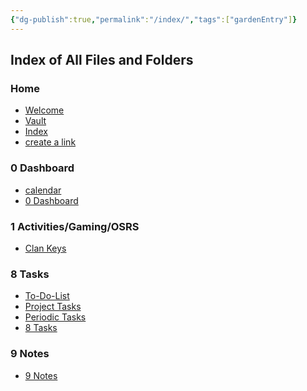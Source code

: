 ```yaml
---
{"dg-publish":true,"permalink":"/index/","tags":["gardenEntry"]}
---
```




## Index of All Files and Folders


<h3><span>Home</span></h3><div><ul class="dataview list-view-ul"><li><span><a data-href="Welcome" href="Welcome" class="internal-link" target="_blank" rel="noopener">Welcome</a></span></li><li><span><a data-href="Vault" href="Vault" class="internal-link" target="_blank" rel="noopener">Vault</a></span></li><li><span><a data-href="Index" href="Index" class="internal-link" target="_blank" rel="noopener">Index</a></span></li><li><span><a data-href="create a link" href="create a link" class="internal-link" target="_blank" rel="noopener">create a link</a></span></li></ul></div><div><ul class="dataview list-view-ul"></ul></div><h3><span>0 Dashboard</span></h3><div><ul class="dataview list-view-ul"></ul></div><div><ul class="dataview list-view-ul"><li><span><a data-href="calendar" href="calendar" class="internal-link" target="_blank" rel="noopener">calendar</a></span></li><li><span><a data-href="0 Dashboard" href="0 Dashboard" class="internal-link" target="_blank" rel="noopener">0 Dashboard</a></span></li></ul></div><h3><span>1 Activities/Gaming/OSRS</span></h3><div><ul class="dataview list-view-ul"></ul></div><div><ul class="dataview list-view-ul"><li><span><a data-href="Clan Keys" href="Clan Keys" class="internal-link" target="_blank" rel="noopener">Clan Keys</a></span></li></ul></div><h3><span>8 Tasks</span></h3><div><ul class="dataview list-view-ul"></ul></div><div><ul class="dataview list-view-ul"><li><span><a data-href="To-Do-List" href="To-Do-List" class="internal-link" target="_blank" rel="noopener">To-Do-List</a></span></li><li><span><a data-href="Project Tasks" href="Project Tasks" class="internal-link" target="_blank" rel="noopener">Project Tasks</a></span></li><li><span><a data-href="Periodic Tasks" href="Periodic Tasks" class="internal-link" target="_blank" rel="noopener">Periodic Tasks</a></span></li><li><span><a data-href="8 Tasks" href="8 Tasks" class="internal-link" target="_blank" rel="noopener">8 Tasks</a></span></li></ul></div><h3><span>9 Notes</span></h3><div><ul class="dataview list-view-ul"></ul></div><div><ul class="dataview list-view-ul"><li><span><a data-href="9 Notes" href="9 Notes" class="internal-link" target="_blank" rel="noopener">9 Notes</a></span></li></ul></div>






